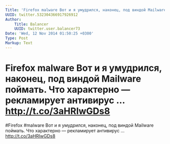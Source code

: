 ```yaml
---
Title: 'Firefox malware Вот и я умудрился, наконец, под виндой Mailware поймать. Что характерно — рекламирует антивирус … http://t.co/3aHRIwGDs8'
UUID: twitter.532304366917926912
Author:
    Title: Balancer
    UUID: twitter.user.balancer73
Date: 'Wed, 12 Nov 2014 01:50:25 +0300'
Type: Post
Markup: Text
---
```


# Firefox malware Вот и я умудрился, наконец, под виндой Mailware поймать. Что характерно — рекламирует антивирус … http://t.co/3aHRIwGDs8

#Firefox #malware Вот и я умудрился, наконец, под виндой
Mailware поймать. Что характерно — рекламирует антивирус …
http://t.co/3aHRIwGDs8